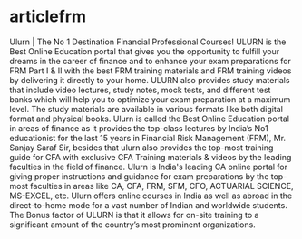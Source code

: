# articlefrm
Ulurn | The No 1 Destination Financial Professional Courses!
ULURN is the Best Online Education portal that gives you the opportunity to fulfill your dreams in the career of finance and to enhance your exam preparations for FRM Part I & II with the best FRM training materials and FRM training videos by delivering it directly to your home. ULURN also provides study materials that include video lectures, study notes, mock tests, and different test banks which will help you to optimize your exam preparation at a maximum level. The study materials are available in various formats like both digital format and physical books. 
Ulurn is called the Best Online Education portal in areas of finance as it provides the top-class lectures by India’s No1 educationist for the last 15 years in Financial Risk Management (FRM), Mr. Sanjay Saraf Sir, besides that ulurn also provides the top-most training guide for CFA with exclusive CFA Training materials & videos by the leading faculties in the field of finance. Ulurn is India's leading CA online portal for giving proper instructions and guidance for exam preparations by the top-most faculties in areas like CA, CFA, FRM, SFM, CFO, ACTUARIAL SCIENCE, MS-EXCEL, etc.
Ulurn offers online courses in India as well as abroad in the direct-to-home mode for a vast number of Indian and worldwide students. The Bonus factor of ULURN is that it allows for on-site training to a significant amount of the country’s most prominent organizations.
